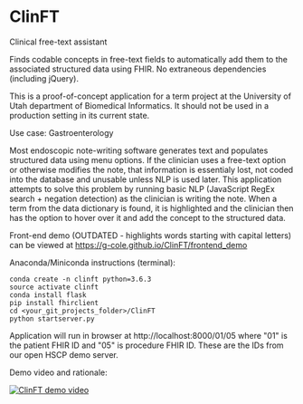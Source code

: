 # ClinFT
Clinical free-text assistant

Finds codable concepts in free-text fields to automatically add them to the associated structured data using FHIR. No extraneous dependencies (including jQuery).

This is a proof-of-concept application for a term project at the University of Utah department of Biomedical Informatics. It should not be used in a production setting in its current state.

Use case: Gastroenterology

Most endoscopic note-writing software generates text and populates structured data using menu options. If the clinician uses a free-text option or otherwise modifies the note, that information is essentialy lost, not coded into the database and unusable unless NLP is used later. This application attempts to solve this problem by running basic NLP (JavaScript RegEx search + negation detection) as the clinician is writing the note. When a term from the data dictionary is found, it is highlighted and the clinician then has the option to hover over it and add the concept to the structured data.

Front-end demo (OUTDATED - highlights words starting with capital letters) can be viewed at https://g-cole.github.io/ClinFT/frontend_demo

Anaconda/Miniconda instructions (terminal):
```conda update conda
conda create -n clinft python=3.6.3
source activate clinft
conda install flask
pip install fhirclient
cd <your_git_projects_folder>/ClinFT
python startserver.py
```
Application will run in browser at http://localhost:8000/01/05
where "01" is the patient FHIR ID and "05" is procedure FHIR ID. These are the IDs from our open HSCP demo server.

Demo video and rationale:

[![ClinFT demo video](https://img.youtube.com/vi/CfDZTMjxvwo/0.jpg)](https://www.youtube.com/watch?v=CfDZTMjxvwo)
